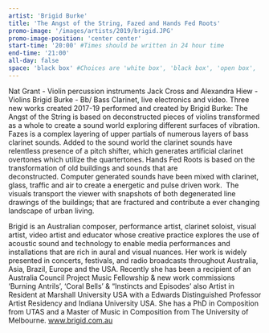 ```yaml
---
artist: 'Brigid Burke'
title: 'The Angst of the String, Fazed and Hands Fed Roots'
promo-image: '/images/artists/2019/brigid.JPG'
promo-image-position: 'center center'
start-time: '20:00' #Times should be written in 24 hour time
end-time: '21:00'
all-day: false
space: 'black box' #Choices are 'white box', 'black box', 'open box', 'grounds'
---
```

<!-- Description -->
Nat Grant - Violin percussion instruments
Jack Cross and Alexandra Hiew - Violins
Brigid Burke - Bb/ Bass Clarinet, live electronics and video.
Three new works created 2017-19 performed and created by Brigid Burke: The Angst of the String is based on deconstructed pieces of violins transformed as a whole to create a sound world exploring different surfaces of vibration. Fazes is a complex layering of upper partials of numerous layers of bass clarinet sounds. Added to the sound world the clarinet sounds have relentless presence of a pitch shifter, which generates artificial clarinet overtones which utilize the quartertones. Hands Fed Roots is based on the transformation of old buildings and sounds that are deconstructed. Computer generated sounds have been mixed with clarinet, glass, traffic and air to create a energetic and pulse driven work.  The visuals transport the viewer with snapshots of both degenerated line drawings of the buildings; that are fractured and contribute a ever changing landscape of urban living.


<!-- Bio -->
Brigid is an Australian composer, performance artist, clarinet soloist, visual artist, video artist and educator whose creative practice explores the use of acoustic sound and technology to enable media performances and installations that are rich in aural and visual nuances. Her work is widely presented in concerts, festivals, and radio broadcasts throughout Australia, Asia, Brazil, Europe and the USA.
Recently she has been a recipient of an Australia Council Project Music Fellowship & new work commissions ‘Burning Antrils’, ‘Coral Bells’ & “Instincts and Episodes’ also Artist in Resident at Marshall University USA with a Edwards Distinguished Professor Artist Residency and Indiana University USA. She has a PhD in Composition from UTAS and a Master of Music in Composition from The University of Melbourne. www.brigid.com.au